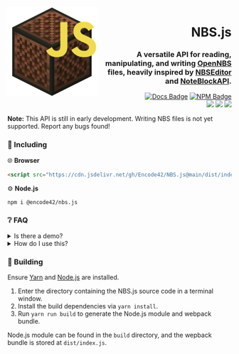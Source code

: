 [Docs Badge]: https://img.shields.io/badge/Docs-3178C6?labelColor=3178C6&logo=typescript&logoColor=white&style=flat-square
[Docs]: https://encode42.github.io/NBS.js/docs/
[NPM Badge]: https://img.shields.io/npm/v/@encode42/nbs.js?label=​&color=cb0000&labelColor=cb0000&logo=npm&logoColor=white&style=flat-square
[NPM]: https://www.npmjs.com/package/@encode42/nbs.js
[Demo Badge]: https://img.shields.io/badge/Demo-202b38?labelColor=202b38&logo=html5&logoColor=white&style=flat-square
[Demo]: https://encode42.github.io/NBS.js/demo/
[Actions Badge]: https://img.shields.io/github/workflow/status/Encode42/NBS.js/Build?style=flat-square
[Actions]: https://github.com/Encode42/NBS.js/actions/workflows/build.yml
[Support]: https://encode42.dev/support
[Discord Badge]: https://img.shields.io/discord/646517284453613578?color=7289da&labelColor=7289da&label=​&logo=discord&logoColor=white&style=flat-square
[Codacy]: https://app.codacy.com/gh/Encode42/NBS.js
[Codacy Badge]: https://img.shields.io/codacy/grade/68f12c67186549b88ab7ada56ac83efc?color=172B4D&labelColor=172B4D&label=​&logo=codacy&style=flat-square


<img src=".github/assets/badge-lq.png" align="left">

<div align="right">

# NBS.js
### A versatile API for reading, manipulating, and writing [OpenNBS](https://opennbs.org) files, heavily inspired by [NBSEditor](https://github.com/TheGreatFoxxy/NBSEditor/blob/408e3e58058bd72286fc7e9740d62a39a0c919dd/src/NBS.js) and [NoteBlockAPI](https://github.com/koca2000/NoteBlockAPI).

[![Docs Badge]][Docs] [![NPM Badge]][NPM]  
[![][Actions Badge]][Actions] [![][Codacy Badge]][Codacy] [![][Discord Badge]][Support]
</div>

**Note:** This API is still in early development. Writing NBS files is not yet supported. Report any bugs found!

### 🔧 Including
🌐 **Browser**
```html
<script src="https://cdn.jsdelivr.net/gh/Encode42/NBS.js@main/dist/index.js"></script>
```

⚙️ **Node.js**
```bash
npm i @encode42/nbs.js
```

### ❔ FAQ
<details>
<summary>
Is there a demo?
</summary>

Yes! A GitHub pages site is located [here](https://encode42.github.io/NBS.js/demo/). It contains a demonstration of how to read and process NBS files, displays the song structure, and plays the song through the browser.

[![Demo Badge]][Demo]
</details>

<details>
<summary>
How do I use this?
</summary>

[Install NBS.js for your platform](#-setup), then refer to the [documentation][Docs] and examples below.

[![Docs Badge]][Docs]

<details>
<summary>
Browser
</summary>

```html
<input type="file" id="file-input">

<script src="https://cdn.jsdelivr.net/gh/Encode42/NBS.js@main/dist/index.js"></script> <!-- Import NBS.js -->
<script>
window.addEventListener("load", () => {
  // Initialize file input
  document.getElementById("file-input").addEventListener("change", event => {
    const songFile = event.target.files[0]; // Read a NBS file
    songFile.arrayBuffer().then(buffer => { // Create an ArrayBuffer
      const song = NBSjs.Song.fromArrayBuffer(buffer); // Parse song from ArrayBuffer

      console.log(song);
    });
  });
});
</script>
```

[![Demo Badge]][Demo]
</details>

<details>
<summary>
Node.js
</summary>

```js
const fs = require("fs");
const { Song } = require("@encode42/nbs.js"); // Import NBS.js

const songFile = fs.readFileSync("song.nbs"); // Read a NBS file
const buffer = new Uint8Array(songFile).buffer; // Create an ArrayBuffer
const song = Song.fromArrayBuffer(buffer); // Parse song from ArrayBuffer

console.log(song);
```

[![NPM Badge]][NPM]
</details>
</details>

### 🔨 Building
Ensure [Yarn](https://yarnpkg.com/) and [Node.js](https://nodejs.org/en/) are installed.

1. Enter the directory containing the NBS.js source code in a terminal window.
2. Install the build dependencies via `yarn install`.
3. Run `yarn run build` to generate the Node.js module and webpack bundle.

Node.js module can be found in the `build` directory, and the wepback bundle is stored at `dist/index.js`.
